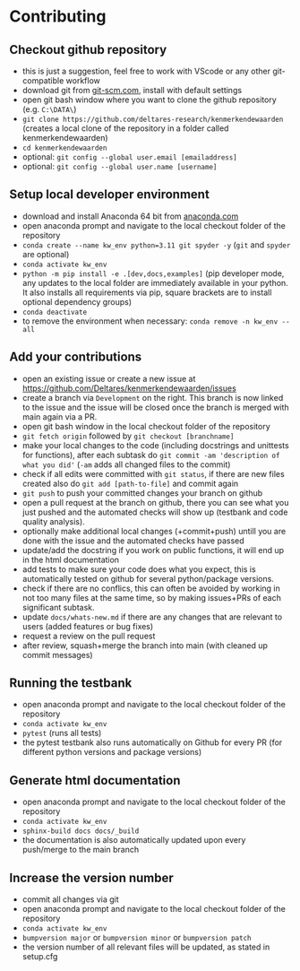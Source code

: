 # Contributing

## Checkout github repository

- this is just a suggestion, feel free to work with VScode or any other git-compatible workflow
- download git from [git-scm.com](https://git-scm.com/download/win), install with default settings
- open git bash window where you want to clone the github repository (e.g. ``C:\DATA\``)
- ``git clone https://github.com/deltares-research/kenmerkendewaarden`` (creates a local clone of the repository in a folder called kenmerkendewaarden)
- ``cd kenmerkendewaarden``
- optional: ``git config --global user.email [emailaddress]``
- optional: ``git config --global user.name [username]``

## Setup local developer environment

- download and install Anaconda 64 bit from [anaconda.com](https://www.anaconda.com/download/success)
- open anaconda prompt and navigate to the local checkout folder of the repository
- ``conda create --name kw_env python=3.11 git spyder -y`` (``git`` and ``spyder`` are optional)
- ``conda activate kw_env``
- ``python -m pip install -e .[dev,docs,examples]`` (pip developer mode, any updates to the local folder are immediately available in your python. It also installs all requirements via pip, square brackets are to install optional dependency groups)
- ``conda deactivate``
- to remove the environment when necessary: ``conda remove -n kw_env --all``

## Add your contributions

- open an existing issue or create a new issue at https://github.com/Deltares/kenmerkendewaarden/issues
- create a branch via ``Development`` on the right. This branch is now linked to the issue and the issue will be closed once the branch is merged with main again via a PR.
- open git bash window in the local checkout folder of the repository
- ``git fetch origin`` followed by ``git checkout [branchname]``
- make your local changes to the code (including docstrings and unittests for functions), after each subtask do ``git commit -am 'description of what you did'`` (``-am`` adds all changed files to the commit)
- check if all edits were committed with ``git status``, if there are new files created also do ``git add [path-to-file]`` and commit again
- ``git push`` to push your committed changes your branch on github
- open a pull request at the branch on github, there you can see what you just pushed and the automated checks will show up (testbank and code quality analysis).
- optionally make additional local changes (+commit+push) untill you are done with the issue and the automated checks have passed
- update/add the docstring if you work on public functions, it will end up in the html documentation
- add tests to make sure your code does what you expect, this is automatically tested on github for several python/package versions.
- check if there are no conflics, this can often be avoided by working in not too many files at the same time, so by making issues+PRs of each significant subtask.
- update ``docs/whats-new.md`` if there are any changes that are relevant to users (added features or bug fixes)
- request a review on the pull request
- after review, squash+merge the branch into main (with cleaned up commit messages)

## Running the testbank

- open anaconda prompt and navigate to the local checkout folder of the repository
- ``conda activate kw_env``
- ``pytest`` (runs all tests)
- the pytest testbank also runs automatically on Github for every PR (for different python versions and package versions)

## Generate html documentation
- open anaconda prompt and navigate to the local checkout folder of the repository
- ``conda activate kw_env``
- ``sphinx-build docs docs/_build``
- the documentation is also automatically updated upon every push/merge to the main branch

## Increase the version number

- commit all changes via git
- open anaconda prompt and navigate to the local checkout folder of the repository
- ``conda activate kw_env``
- ``bumpversion major`` or ``bumpversion minor`` or ``bumpversion patch``
- the version number of all relevant files will be updated, as stated in setup.cfg
